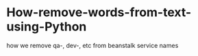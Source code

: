 # How-remove-words-from-text-using-Python
how we remove qa-, dev-, etc from beanstalk service names
